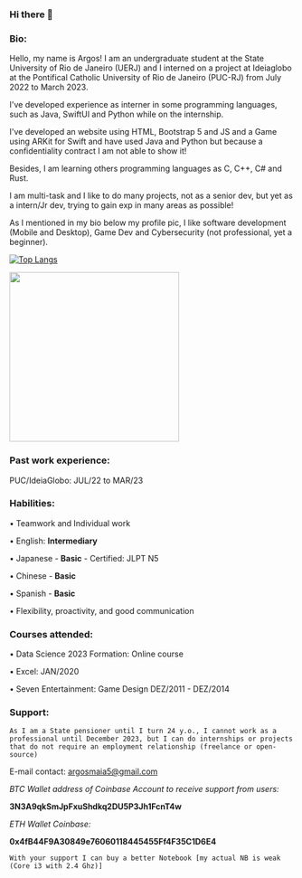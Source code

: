 ### Hi there 👋

### Bio: 

Hello, my name is Argos! I am an undergraduate student at the State University of Rio de Janeiro (UERJ) and I interned on a project at Ideiaglobo at the Pontifical Catholic University of Rio de Janeiro (PUC-RJ) from July 2022 to March 2023.
<p>I've developed experience as interner in some programming languages, such as Java, SwiftUI and Python while on the internship.
<p>I've developed an website using HTML, Bootstrap 5 and JS and a Game using ARKit for Swift and have used Java and Python but because a confidentiality contract I am not able to show it!
<p>Besides, I am learning others programming languages as C, C++, C# and Rust.
<p>I am multi-task and I like to do many projects, not as a senior dev, but yet as a intern/Jr dev, trying to gain exp in many areas as possible!
<p>As I mentioned in my bio below my profile pic, I like software development (Mobile and Desktop), Game Dev and Cybersecurity (not professional, yet a beginner).

[![Top Langs](https://github-readme-stats-git-masterrstaa-rickstaa.vercel.app/api/top-langs/?username=argosmaia)](https://github.com/argosmaia/github-readme-stats)
<div>
  <a href="https://github.com/argosmaia">
    <img height="300em" src="https://github-readme-stats.vercel.app/api/top-langs/?username=argosmaia&langs_count=7&theme=dracula"/><br>
  </a>
</div>


### Past work experience:
<p>PUC/IdeiaGlobo: JUL/22 to MAR/23

### Habilities:
<p>• Teamwork and Individual work
<p>• English: <b> Intermediary</b>
<p>• Japanese - <b>Basic</b> - Certified: JLPT N5
<p>• Chinese - <b>Basic</b>
<p>• Spanish - <b>Basic</b>
<p>• Flexibility, proactivity, and good communication

### Courses attended:
<p>• Data Science 2023 Formation: Online course
<p>• Excel: JAN/2020
<p>• Seven Entertainment: Game Design DEZ/2011 - DEZ/2014

### Support:

```As I am a State pensioner until I turn 24 y.o., I cannot work as a professional until December 2023, but I can do internships or projects that do not require an employment relationship (freelance or open-source)```

E-mail contact: argosmaia5@gmail.com

<i>BTC Wallet address of Coinbase Account to receive support from users:</i>
<p>
<b>3N3A9qkSmJpFxuShdkq2DU5P3Jh1FcnT4w</b>
<p>
<i>ETH Wallet Coinbase:</i>
<p>
<b>0x4fB44F9A30849e76060118445455Ff4F35C1D6E4</b>

```With your support I can buy a better Notebook [my actual NB is weak (Core i3 with 2.4 Ghz)]```
